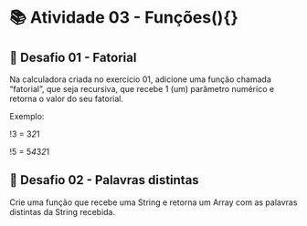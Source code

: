 # 📚 Atividade 03 - Funções(){}

## 📜 Desafio 01 - Fatorial

Na calculadora criada no exercício 01, adicione uma função
chamada “fatorial”, que seja recursiva, que recebe 1 (um)
parâmetro numérico e retorna o valor do seu fatorial.


Exemplo:

!3 = 3*2*1

!5 = 5*4*3*2*1

## 📜 Desafio 02 - Palavras distintas

Crie uma função que recebe uma String e retorna um Array
com as palavras distintas da String recebida.
